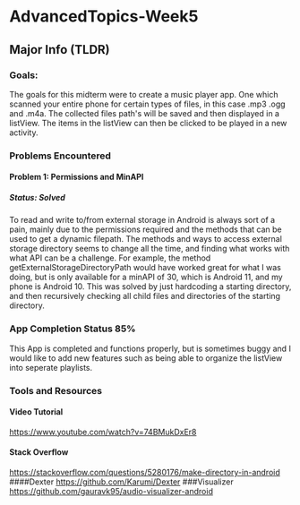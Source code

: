 # AdvancedTopics-Week5
## Major Info (TLDR)

### Goals:
The goals for this midterm were to create a music player app. One which scanned your entire phone for certain types of files, in this case .mp3 .ogg and .m4a. The collected files path's will be saved and then displayed in a listView. The items in the listView can then be clicked to be played in a new activity.

### Problems Encountered

#### Problem 1: Permissions and MinAPI
##### Status: Solved
To read and write to/from external storage in Android is always sort of a pain, mainly due to the permissions required and the methods that can be used to get a dynamic filepath. The methods and ways to access external storage directory seems to change all the time, and finding what works with what API can be a challenge. For example, the method getExternalStorageDirectoryPath would have worked great for what I was doing, but is only available for a minAPI of 30, which is Android 11, and my phone is Android 10. This was solved by just hardcoding a starting directory, and then recursively checking all child files and directories of the starting directory.

### App Completion Status 85%
This App is completed and functions properly, but is sometimes buggy and I would like to add new features such as being able to organize the listView into seperate playlists.

### Tools and Resources
#### Video Tutorial
https://www.youtube.com/watch?v=74BMukDxEr8
#### Stack Overflow
https://stackoverflow.com/questions/5280176/make-directory-in-android
####Dexter
https://github.com/Karumi/Dexter
###Visualizer
https://github.com/gauravk95/audio-visualizer-android
